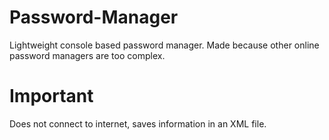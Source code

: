 # Password-Manager
Lightweight console based password manager. Made because other online password managers are too complex.

# Important
Does not connect to internet, saves information in an XML file.
